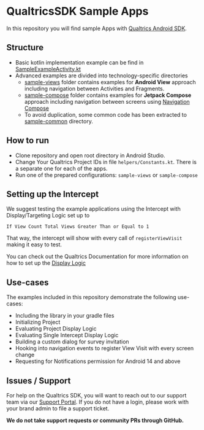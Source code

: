 # QualtricsSDK Sample Apps
In this repository you will find sample Apps with
[Qualtrics Android SDK](https://api.qualtrics.com/2330b91086280-getting-started-with-mobile-app-sdk-on-android).

## Structure

* Basic kotlin implementation example can be find in [SampleExampleActivity.kt](https://github.com/qualtrics/QualtricsSDKAndroidSampleApps/blob/main/sample-views/src/main/java/com/qualtrics/sample_views/SimpleExampleActivity.kt)
* Advanced examples are divided into technology-specific directories
  * [sample-views](https://github.com/qualtrics/QualtricsSDKAndroidSampleApps/tree/main/sample-views)
folder contains examples for **Android View** approach including navigation between Activities and
Fragments.
  * [sample-compose](https://github.com/qualtrics/QualtricsSDKAndroidSampleApps/tree/main/sample-compose)
folder contains examples for **Jetpack Compose** approach including navigation between screens
using [Navigation Compose](https://developer.android.com/guide/navigation)
  * To avoid duplication, some common code has been extracted to
[sample-common](https://github.com/qualtrics/QualtricsSDKAndroidSampleApps/tree/main/sample-common) directory.

## How to run

* Clone repository and open root directory in Android Studio.
* Change Your Qualtrics Project IDs in file `helpers/Constants.kt`. There is a separate one for each 
of the apps.
* Run one of the prepared configurations: `sample-views` or `sample-compose`

## Setting up the Intercept

We suggest testing the example applications using the Intercept with Display/Targeting Logic set up to
```
If View Count Total Views Greater Than or Equal to 1
```
That way, the intercept will show with every call of `registerViewVisit` making it easy to test.

You can check out the Qualtrics Documentation for more information on how to set up the
[Display Logic](https://www.qualtrics.com/support/website-app-feedback/common-use-cases/mobile-app-feedback-project/?parent=p002049#SettingUptheIntercept)


## Use-cases

The examples included in this repository demonstrate the following use-cases:

* Including the library in your gradle files
* Initializing Project
* Evaluating Project Display Logic
* Evaluating Single Intercept Display Logic
* Building a custom dialog for survey invitation
* Hooking into navigation events to register View Visit with every screen change
* Requesting for Notifications permission for Android 14 and above

## Issues / Support

For help on the Qualtrics SDK, you will want to reach out to our support team via our
[Support Portal](https://www.qualtrics.com/support/). If you do not have a login, please work with
your brand admin to file a support ticket.

**We do not take support requests or community PRs through GitHub.**
